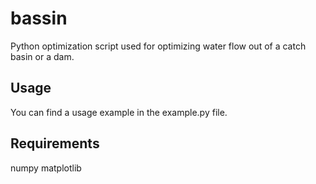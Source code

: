 # bassin
Python optimization script used for optimizing water flow out of a catch basin or a dam.

## Usage

You can find a usage example in the example.py file.

## Requirements

numpy
matplotlib
